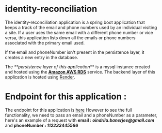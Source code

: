 # identity-reconciliation
The identity-reconciliation application is a spring boot application that keeps a track of the email and phone numbers used by an individual 
visiting a site. If a user uses the same email with a different phone number or vice versa, this application lists down all the emails or 
phone numbers associated with the primary email used. 

If the email and phoneNumber isn't present in the persistence layer, it creates a new entry in the database.


The _**persistence layer of this application_** is a mysql instance created and hosted using the [**Amazon AWS RDS**](https://aws.amazon.com/) service.
The backend layer of this application is hosted using [Render](https://render.com/).

# Endpoint for this application :
The endpoint for this application is [here](https://identity-recon-g171.onrender.com/identify)
However to see the full functionality, we need to pass an email and a phoneNumber as a parameter,
here's an example of a request with **email : _oindrila.banerjee@gmail.com_** and **phoneNumber : _112233445566_**

